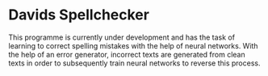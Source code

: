 <h1>Davids Spellchecker</h1>
  
This programme is currently under development and has the task of learning to correct spelling mistakes with the help of neural networks. With the help of an error generator, incorrect texts are generated from clean texts in order to subsequently train neural networks to reverse this process.
